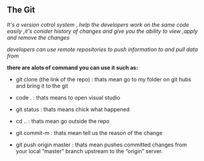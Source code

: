 ## The Git

*It's a version cotrol system , help the developers work on the same code easily ,it's conider history of changes and give you the ability to view ,apply and remove the changes*

*developers can use remote repositories to push information to and pull data from*

**there are alots of command you can use it such as:**

* git clone (the link of the repo) : thats mean go to my folder on git hubs and bring it to the git 

* code .   : thats means to open visual studio 

* git status : thats means chick what happened 

* cd ..  : thats mean go outside the repo 

* git commit-m  : thats mean tell us the reason of the change 

* git push origin master : thats mean pushes committed changes from your local “master” branch upstream to the “origin” server.
